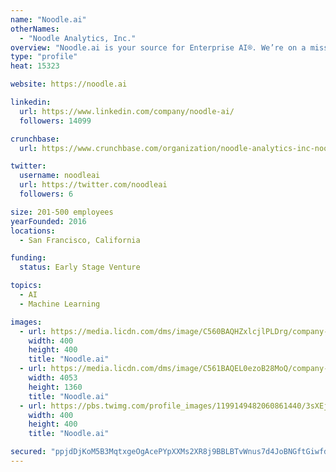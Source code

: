 ```yaml
---
name: "Noodle.ai"
otherNames:
  - "Noodle Analytics, Inc."
overview: "Noodle.ai is your source for Enterprise AI®. We’re on a mission to create a world without waste. We believe in AI for radical efficiency and extraordinary good. We push the limits of data science to give business leaders a view into the past and future, so that they can stop wasting time and resources now, helping you plan, make, and move goods and resources for manufacturers and complex supply chains."
type: "profile"
heat: 15323

website: https://noodle.ai

linkedin:
  url: https://www.linkedin.com/company/noodle-ai/
  followers: 14099

crunchbase:
  url: https://www.crunchbase.com/organization/noodle-analytics-inc-noodle-ai

twitter:
  username: noodleai
  url: https://twitter.com/noodleai
  followers: 6

size: 201-500 employees
yearFounded: 2016
locations:
  - San Francisco, California

funding:
  status: Early Stage Venture

topics:
  - AI
  - Machine Learning

images:
  - url: https://media.licdn.com/dms/image/C560BAQHZxlcjlPLDrg/company-logo_400_400/0?e=1583366400&v=beta&t=hqefy7vCCHXIKyohoFf_SnSmjqrbcjvwPrxWqpizaFA
    width: 400
    height: 400
    title: "Noodle.ai"
  - url: https://media.licdn.com/dms/image/C561BAQEL0ezoB28MoQ/company-background_10000/0?e=1575183600&v=beta&t=10-KyWZwNFMEgh4RBrfsUjYd_FlEGnmDKJv93G-zStw
    width: 4053
    height: 1360
    title: "Noodle.ai"
  - url: https://pbs.twimg.com/profile_images/1199149482060861440/3sXEjhDF_400x400.png
    width: 400
    height: 400
    title: "Noodle.ai"

secured: "ppjdDjKoM5B3MqtxgeOgAcePYpXXMs2XR8j9BBLBTvWnus7d4JoBNGftGiwfd8L7zQFcnfONqfBGB3QRuj9d+k8io81j6XO9yOITbePhPdfnEpARkFYL2OGsEAu5dbpNGRke35ykjktf3O8p/6twn2XqrIKNcpd6az95snhYr/XCY35T7s7wodY8+0sqE+AJ88IGmVFP5/So/+pg6CaAMABi3yN+nCFEpuzgtdTRoAYJlFPU9y/K6K4IQUbAPRwoqFP2DcZwfod0i0FO8F1lHg==;ezZy0UNk6jAb7rPIatPykQ=="
---
```


